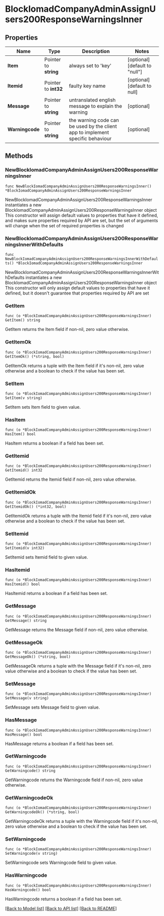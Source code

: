# BlockIomadCompanyAdminAssignUsers200ResponseWarningsInner

## Properties

Name | Type | Description | Notes
------------ | ------------- | ------------- | -------------
**Item** | Pointer to **string** | always set to &#39;key&#39; | [optional] [default to "null"]
**Itemid** | Pointer to **int32** | faulty key name | [optional] [default to null]
**Message** | Pointer to **string** | untranslated english message to explain the warning | [optional] 
**Warningcode** | Pointer to **string** | the warning code can be used by the client app to implement specific behaviour | [optional] 

## Methods

### NewBlockIomadCompanyAdminAssignUsers200ResponseWarningsInner

`func NewBlockIomadCompanyAdminAssignUsers200ResponseWarningsInner() *BlockIomadCompanyAdminAssignUsers200ResponseWarningsInner`

NewBlockIomadCompanyAdminAssignUsers200ResponseWarningsInner instantiates a new BlockIomadCompanyAdminAssignUsers200ResponseWarningsInner object
This constructor will assign default values to properties that have it defined,
and makes sure properties required by API are set, but the set of arguments
will change when the set of required properties is changed

### NewBlockIomadCompanyAdminAssignUsers200ResponseWarningsInnerWithDefaults

`func NewBlockIomadCompanyAdminAssignUsers200ResponseWarningsInnerWithDefaults() *BlockIomadCompanyAdminAssignUsers200ResponseWarningsInner`

NewBlockIomadCompanyAdminAssignUsers200ResponseWarningsInnerWithDefaults instantiates a new BlockIomadCompanyAdminAssignUsers200ResponseWarningsInner object
This constructor will only assign default values to properties that have it defined,
but it doesn't guarantee that properties required by API are set

### GetItem

`func (o *BlockIomadCompanyAdminAssignUsers200ResponseWarningsInner) GetItem() string`

GetItem returns the Item field if non-nil, zero value otherwise.

### GetItemOk

`func (o *BlockIomadCompanyAdminAssignUsers200ResponseWarningsInner) GetItemOk() (*string, bool)`

GetItemOk returns a tuple with the Item field if it's non-nil, zero value otherwise
and a boolean to check if the value has been set.

### SetItem

`func (o *BlockIomadCompanyAdminAssignUsers200ResponseWarningsInner) SetItem(v string)`

SetItem sets Item field to given value.

### HasItem

`func (o *BlockIomadCompanyAdminAssignUsers200ResponseWarningsInner) HasItem() bool`

HasItem returns a boolean if a field has been set.

### GetItemid

`func (o *BlockIomadCompanyAdminAssignUsers200ResponseWarningsInner) GetItemid() int32`

GetItemid returns the Itemid field if non-nil, zero value otherwise.

### GetItemidOk

`func (o *BlockIomadCompanyAdminAssignUsers200ResponseWarningsInner) GetItemidOk() (*int32, bool)`

GetItemidOk returns a tuple with the Itemid field if it's non-nil, zero value otherwise
and a boolean to check if the value has been set.

### SetItemid

`func (o *BlockIomadCompanyAdminAssignUsers200ResponseWarningsInner) SetItemid(v int32)`

SetItemid sets Itemid field to given value.

### HasItemid

`func (o *BlockIomadCompanyAdminAssignUsers200ResponseWarningsInner) HasItemid() bool`

HasItemid returns a boolean if a field has been set.

### GetMessage

`func (o *BlockIomadCompanyAdminAssignUsers200ResponseWarningsInner) GetMessage() string`

GetMessage returns the Message field if non-nil, zero value otherwise.

### GetMessageOk

`func (o *BlockIomadCompanyAdminAssignUsers200ResponseWarningsInner) GetMessageOk() (*string, bool)`

GetMessageOk returns a tuple with the Message field if it's non-nil, zero value otherwise
and a boolean to check if the value has been set.

### SetMessage

`func (o *BlockIomadCompanyAdminAssignUsers200ResponseWarningsInner) SetMessage(v string)`

SetMessage sets Message field to given value.

### HasMessage

`func (o *BlockIomadCompanyAdminAssignUsers200ResponseWarningsInner) HasMessage() bool`

HasMessage returns a boolean if a field has been set.

### GetWarningcode

`func (o *BlockIomadCompanyAdminAssignUsers200ResponseWarningsInner) GetWarningcode() string`

GetWarningcode returns the Warningcode field if non-nil, zero value otherwise.

### GetWarningcodeOk

`func (o *BlockIomadCompanyAdminAssignUsers200ResponseWarningsInner) GetWarningcodeOk() (*string, bool)`

GetWarningcodeOk returns a tuple with the Warningcode field if it's non-nil, zero value otherwise
and a boolean to check if the value has been set.

### SetWarningcode

`func (o *BlockIomadCompanyAdminAssignUsers200ResponseWarningsInner) SetWarningcode(v string)`

SetWarningcode sets Warningcode field to given value.

### HasWarningcode

`func (o *BlockIomadCompanyAdminAssignUsers200ResponseWarningsInner) HasWarningcode() bool`

HasWarningcode returns a boolean if a field has been set.


[[Back to Model list]](../README.md#documentation-for-models) [[Back to API list]](../README.md#documentation-for-api-endpoints) [[Back to README]](../README.md)


